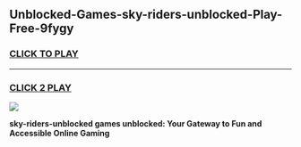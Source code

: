 
## Unblocked-Games-sky-riders-unblocked-Play-Free-9fygy
<h3>
<a href="https://premium76.site?title=sky-riders-unblocked&ref=20M">CLICK TO PLAY</a></h3>
<hr>

<h3>
<a href="https://premium76.site?title=sky-riders-unblocked&ref=20M">CLICK 2 PLAY</a>
  
</h3>

<a href="https://premium76.site?title=sky-riders-unblocked&ref=19M"><img src="https://clearcache.store/games.png"></a>


**sky-riders-unblocked games unblocked: Your Gateway to Fun and Accessible Online Gaming**
